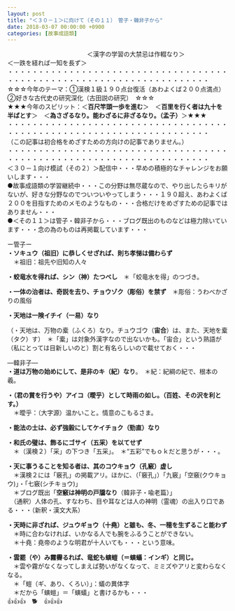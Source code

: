 ```yaml
---
layout: post
title: "＜３０－１＞に向けて（その１１）　管子・韓非子から"
date: 2018-03-07 00:00:00 +0900
categories: [故事成語類]
---
```


　　　　　　　　　　　　　＜漢字の学習の大禁忌は作輟なり＞　　　　　　　　　＜一跌を経れば一知を長ず＞  
・・・・・・・・・・・・・・・・・・・・・・・・・・・・・・・・・・・・・・・・・・・・・・・・・・・・・・・・・・・・・・・・・・・・・  
☆☆☆今年のテーマ：①漢検１級１９０点台復活（あわよくば２００点満点）　②好きな古代史の研究深化（古田説の研究）　☆☆☆  
★★★今年のスピリット：＜**百尺竿頭一歩を進む**＞　＜**百里を行く者は九十を半ばとす**＞　＜**為さざるなり。能わざるに非ざるなり。（孟子）**＞★★★  
・・・・・・・・・・・・・・・・・・・・・・・・・・・・・・・・・・・・・・・・・・・・・・・・・・・・・・・・・・・・・・・・・・・・・  
（この記事は初合格をめざすための方向けの記事でありません。）  
・・・・・・・・・・・・・・・・・・・・・・・・・・・・・・・・・・・・・・・・・・・・・・・・・・・・・・・・・・・・・・・・・・・・・  
＜３０－１向け模試（その２）＞配信中・・・早めの積極的なチャレンジをお願いします・・・  
●故事成語類の学習継続中・・・この分野は無尽蔵なので、やり出したらキリがないが、好きな分野なのでついついやってしまう・・・１９０超え、あわよくば２００を目指すためのメモのようなもの・・・合格だけをめざすための記事ではありません・・・  
●＜その１１＞は管子・韓非子から・・・ブログ既出のものなどは極力除いています・・・念の為のものは再掲載しています・・・  
  
ー管子ー  
**・ソキュウ（祖旧）に恭しくせざれば、則ち孝悌は備わらず**  
　＊祖旧：祖先や旧知の人々  
  
**・蛟竜水を得れば、シン（神）たつべし**　＊「蛟竜水を得」のつづき。  
  
**・一体の治者は、奇説を去り、チョウゾク（彫俗）を禁ず**　＊彫俗：うわべかざりの風俗  
  
**・天地は一険イチイ（一易）なり**  
  
（・天地は、万物の槖（ふくろ）なり。チュウゴウ（**宙合**）は、また、天地を槖（タク）す）　＊「槖」は対象外漢字なので出ないかも。「宙合」という熟語が（私にとっては目新しいのと）割と有名らしいので載せておく・・・  
  
―韓非子―  
**・道は万物の始めにして、是非のキ（紀）なり**。　＊紀：紀綱の紀で、根本の羲。  
  
**・（君の賞を行うや）アイコ（曖乎）として時雨の如し。（百姓、その沢を利とす。）**  
　＊曖乎：（大字源）温かいこと。情意のこもるさま。  
  
**・能法の士は、必ず強毅にしてケイチョク（勁直）なり**  
  
**・和氏の璧は、飾るにゴサイ（五采）を以てせず**　  
　＊（漢検２）「采」の下つき「五采」。　＊“五彩”でもｏｋだと思うが・・・。  
  
**・天に事うることを知る者は、其のコウキョウ（孔竅）虚し**  
　＊漢検２には「竅孔」の掲載アリ。ほかに、（「竅孔」）「九竅」「空竅(クウキョウ)」・「七竅(シチキョウ)」  
　＊ブログ既出「**空竅は神明の戸牖なり**（韓非子・喩老篇）」  
　（通釈）人体の孔、すなわち、目や耳などは人の神明（霊魂）の出入り口である・・・（新釈・漢文大系）  
  
**・天時に非ざれば、ジュウギョウ（十堯）と雖も、冬、一穂を生ずること能わず**  
　＊時に合わなければ、いかなる人でも腕をふるうことができない。  
　＊十堯：堯帝のような明君が十人いても・・・という意味。  
  
**・雲罷（や）み霧霽るれば、竜蛇も螾螘（＝螾蟻：インギ）と同じ。**  
　＊雲や霧がなくなってしまえば勢いがなくなって、ミミズやアリと変わらなくなる。  
　＊「螘（ギ、あり、くろい）」：蟻の異体字  
　＊だから「螾螘」＝「螾蟻」と書けるかも・・・  
👍👍👍　🐕　👍👍👍